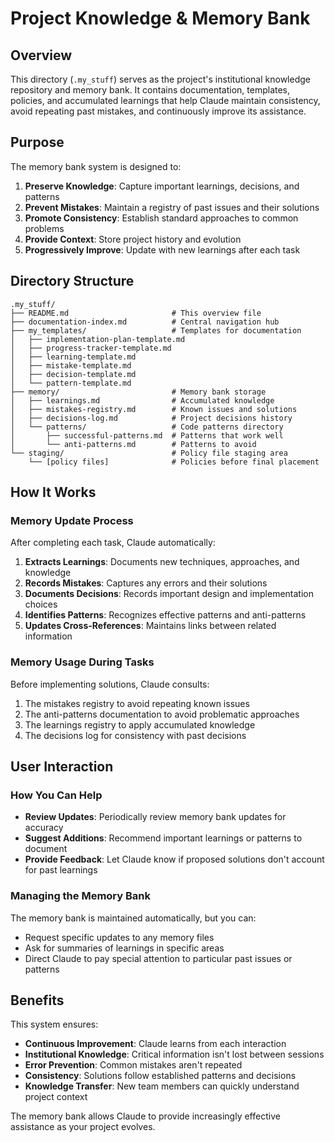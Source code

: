 # Project Knowledge & Memory Bank

## Overview

This directory (`.my_stuff`) serves as the project's institutional knowledge repository and memory bank. It contains documentation, templates, policies, and accumulated learnings that help Claude maintain consistency, avoid repeating past mistakes, and continuously improve its assistance.

## Purpose

The memory bank system is designed to:

1. **Preserve Knowledge**: Capture important learnings, decisions, and patterns
2. **Prevent Mistakes**: Maintain a registry of past issues and their solutions
3. **Promote Consistency**: Establish standard approaches to common problems
4. **Provide Context**: Store project history and evolution
5. **Progressively Improve**: Update with new learnings after each task

## Directory Structure

```
.my_stuff/
├── README.md                       # This overview file
├── documentation-index.md          # Central navigation hub
├── my_templates/                   # Templates for documentation
│   ├── implementation-plan-template.md
│   ├── progress-tracker-template.md
│   ├── learning-template.md
│   ├── mistake-template.md
│   ├── decision-template.md
│   └── pattern-template.md
├── memory/                         # Memory bank storage
│   ├── learnings.md                # Accumulated knowledge
│   ├── mistakes-registry.md        # Known issues and solutions
│   ├── decisions-log.md            # Project decisions history
│   └── patterns/                   # Code patterns directory
│       ├── successful-patterns.md  # Patterns that work well
│       └── anti-patterns.md        # Patterns to avoid
└── staging/                        # Policy file staging area
    └── [policy files]              # Policies before final placement
```

## How It Works

### Memory Update Process

After completing each task, Claude automatically:

1. **Extracts Learnings**: Documents new techniques, approaches, and knowledge
2. **Records Mistakes**: Captures any errors and their solutions
3. **Documents Decisions**: Records important design and implementation choices
4. **Identifies Patterns**: Recognizes effective patterns and anti-patterns
5. **Updates Cross-References**: Maintains links between related information

### Memory Usage During Tasks

Before implementing solutions, Claude consults:

1. The mistakes registry to avoid repeating known issues
2. The anti-patterns documentation to avoid problematic approaches
3. The learnings registry to apply accumulated knowledge
4. The decisions log for consistency with past decisions

## User Interaction

### How You Can Help

- **Review Updates**: Periodically review memory bank updates for accuracy
- **Suggest Additions**: Recommend important learnings or patterns to document
- **Provide Feedback**: Let Claude know if proposed solutions don't account for past learnings

### Managing the Memory Bank

The memory bank is maintained automatically, but you can:

- Request specific updates to any memory files
- Ask for summaries of learnings in specific areas
- Direct Claude to pay special attention to particular past issues or patterns

## Benefits

This system ensures:

- **Continuous Improvement**: Claude learns from each interaction
- **Institutional Knowledge**: Critical information isn't lost between sessions
- **Error Prevention**: Common mistakes aren't repeated
- **Consistency**: Solutions follow established patterns and decisions
- **Knowledge Transfer**: New team members can quickly understand project context

The memory bank allows Claude to provide increasingly effective assistance as your project evolves.
